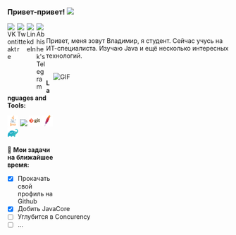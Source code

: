 ### Привет-привет! <img src="https://media.giphy.com/media/hvRJCLFzcasrR4ia7z/giphy.gif" width="25px">
<a href="https://vk.com/manwithoutagun">
  <img align="left" alt="VKontakte" width="22px" src="https://cdn-icons-png.flaticon.com/128/3670/3670254.png" />
</a>
<a href="https://twitter.com/your_profile">
  <img align="left" alt="Twitter" width="22px" src="https://cdn-icons-png.flaticon.com/128/4494/4494477.png" />
</a>
<a href="https://www.linkedin.com/in/%D0%B2%D0%BB%D0%B0%D0%B4%D0%B8%D0%BC%D0%B8%D1%80-%D0%BA%D1%83%D0%B4%D1%80%D1%8F%D0%B2%D1%86%D0%B5%D0%B2-245277233/">
  <img align="left" alt="LinkdeIn" width="22px" src="https://cdn-icons-png.flaticon.com/128/145/145807.png" />
</a>
<a href="https://t.me/KJVladimir">
  <img align="left" alt="Abhishek's Telegram" width="22px" src="https://cdn-icons-png.flaticon.com/128/5968/5968804.png" />
</a>

<br />

Привет, меня зовут Владимир, я студент. Сейчас учусь на ИТ-специалиста. Изучаю Java и ещё несколько интересных технологий.

<br />

<img align="right" alt="GIF" src="https://1000logos.net/wp-content/uploads/2020/09/Java-Logo-1996-500x314.png?raw=true" width="400" height="280" />
  
**Languages and Tools:**  

<code><img height="25" src="https://raw.githubusercontent.com/github/explore/80688e429a7d4ef2fca1e82350fe8e3517d3494d/topics/java/java.png"></code>
<code><img height="25" src="https://encrypted-tbn0.gstatic.com/images?q=tbn:ANd9GcR3QjUcMqm56-ko4m3-3Dbd8nY7zrKIXaoTiqW1Hfw&s"></code>
<code><img height="25" src="https://raw.githubusercontent.com/github/explore/80688e429a7d4ef2fca1e82350fe8e3517d3494d/topics/git/git.png"></code>
<code><img height="25" src="https://raw.githubusercontent.com/github/explore/80688e429a7d4ef2fca1e82350fe8e3517d3494d/topics/maven/maven.png"></code>
<code><img height="25" src="https://raw.githubusercontent.com/github/explore/80688e429a7d4ef2fca1e82350fe8e3517d3494d/topics/gradle/gradle.png"></code>


🚧 **Мои задачи на ближайшее время:**
<!-- TODO-IST:START -->
* [x] Прокачать свой профиль на Github
* [x] Добить JavaCore
* [ ] Углубится в Concurency
* [ ] ...
<!-- TODO-IST:END -->

<!--
**ztmwtm/ztmwtm** is a ✨ _special_ ✨ repository because its `README.md` (this file) appears on your GitHub profile.

Here are some ideas to get you started:

- 🔭 I’m currently working on ...
- 🌱 I’m currently learning ...
- 👯 I’m looking to collaborate on ...
- 🤔 I’m looking for help with ...
- 💬 Ask me about ...
- 📫 How to reach me: ...
- 😄 Pronouns: ...
- ⚡ Fun fact: ...
-->
